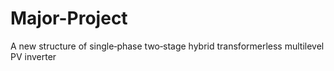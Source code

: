 # Major-Project

A new structure of single‐phase two‐stage hybrid
transformerless multilevel PV inverter
